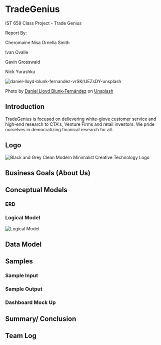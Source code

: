 # TradeGenius
IST 659 Class Project - Trade Genius

Report By:

Cheromaine Nisa Ornella Smith

Ivan Ovalle

Gavin Grosswald

Nick Yurashku

![daniel-lloyd-blunk-fernandez-vrSKrUEZsDY-unsplash](https://github.com/nyurashku/OpenAlphaResearch/assets/119478875/df05e211-65da-4677-8184-e3b5d7542617)

Photo by <a href="https://unsplash.com/@blunkorama?utm_content=creditCopyText&utm_medium=referral&utm_source=unsplash">Daniel Lloyd Blunk-Fernández</a> on <a href="https://unsplash.com/photos/grayscale-photo-of-statue-of-man-vrSKrUEZsDY?utm_content=creditCopyText&utm_medium=referral&utm_source=unsplash">Unsplash</a>
  
## Introduction

TradeGenius is focused on delievering white-glove customer service and high-end research to CTA's, Venture Firms and retail investors. We pride ourselves in democratizing finanical research for all.

## Logo

![Black and Grey Clean Modern Minimalist Creative Technology Logo](https://github.com/nyurashku/TradeGenius/assets/119478875/4fb4a4d3-3ac8-4494-aa06-9cec8de18956)

## Business Goals (About Us)

## Conceptual Models

### ERD

### Logical Model

![Logical Model](https://github.com/nyurashku/TradeGenius/assets/119478875/1d56b061-956b-46db-b3cf-71f2d694d5f3)


## Data Model

## Samples

### Sample Input

### Sample Output

### Dashboard Mock Up

## Summary/ Conclusion

## Team Log

